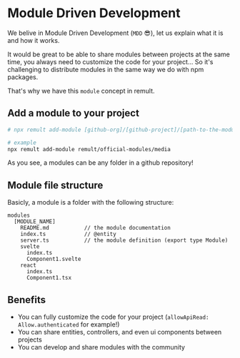 # Module Driven Development

We belive in Module Driven Development (`MDD` 😎), let us explain what it is and how it works.

It would be great to be able to share modules between projects at the same time, you always need to customize the code for your project... So it's challenging to distribute modules in the same way we do with npm packages.

That's why we have this `module` concept in remult.

## Add a module to your project

```bash
# npx remult add-module [github-org]/[github-project]/[path-to-the-module]

# example
npx remult add-module remult/official-modules/media
```

As you see, a modules can be any folder in a github repository!

## Module file structure

Basicly, a module is a folder with the following structure:

```
modules
  [MODULE_NAME]
    README.md           // the module documentation
    index.ts            // @entity
    server.ts           // the module definition (export type Module)
    svelte
      index.ts
      Component1.svelte
    react
      index.ts
      Component1.tsx
```

## Benefits

- You can fully customize the code for your project (`allowApiRead: Allow.authenticated` for example!)
- You can share entities, controllers, and even ui components between projects
- You can develop and share modules with the community
